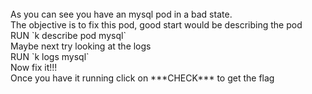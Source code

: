 <br>
As you can see you have an mysql pod in a bad state.
<br>
The objective is to fix this pod, good start would be describing the pod
<br>
RUN `k describe pod mysql`
<br>
Maybe next try looking at the logs
<br>
RUN `k logs mysql`
<br>
Now fix it!!!
<br>
Once you have it running click on 
***CHECK***
to get the flag
